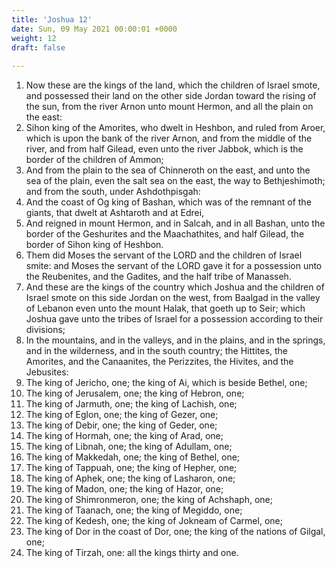 ```yaml
---
title: 'Joshua 12'
date: Sun, 09 May 2021 00:00:01 +0000
weight: 12
draft: false
  
---
```


1. Now these are the kings of the land, which the children of Israel smote, and possessed their land on the other side Jordan toward the rising of the sun, from the river Arnon unto mount Hermon, and all the plain on the east:
2. Sihon king of the Amorites, who dwelt in Heshbon, and ruled from Aroer, which is upon the bank of the river Arnon, and from the middle of the river, and from half Gilead, even unto the river Jabbok, which is the border of the children of Ammon;
3. And from the plain to the sea of Chinneroth on the east, and unto the sea of the plain, even the salt sea on the east, the way to Bethjeshimoth; and from the south, under Ashdothpisgah:
4. And the coast of Og king of Bashan, which was of the remnant of the giants, that dwelt at Ashtaroth and at Edrei,
5. And reigned in mount Hermon, and in Salcah, and in all Bashan, unto the border of the Geshurites and the Maachathites, and half Gilead, the border of Sihon king of Heshbon.
6. Them did Moses the servant of the LORD and the children of Israel smite: and Moses the servant of the LORD gave it for a possession unto the Reubenites, and the Gadites, and the half tribe of Manasseh.
7. And these are the kings of the country which Joshua and the children of Israel smote on this side Jordan on the west, from Baalgad in the valley of Lebanon even unto the mount Halak, that goeth up to Seir; which Joshua gave unto the tribes of Israel for a possession according to their divisions;
8. In the mountains, and in the valleys, and in the plains, and in the springs, and in the wilderness, and in the south country; the Hittites, the Amorites, and the Canaanites, the Perizzites, the Hivites, and the Jebusites:
9. The king of Jericho, one; the king of Ai, which is beside Bethel, one;
10. The king of Jerusalem, one; the king of Hebron, one;
11. The king of Jarmuth, one; the king of Lachish, one;
12. The king of Eglon, one; the king of Gezer, one;
13. The king of Debir, one; the king of Geder, one;
14. The king of Hormah, one; the king of Arad, one;
15. The king of Libnah, one; the king of Adullam, one;
16. The king of Makkedah, one; the king of Bethel, one;
17. The king of Tappuah, one; the king of Hepher, one;
18. The king of Aphek, one; the king of Lasharon, one;
19. The king of Madon, one; the king of Hazor, one;
20. The king of Shimronmeron, one; the king of Achshaph, one;
21. The king of Taanach, one; the king of Megiddo, one;
22. The king of Kedesh, one; the king of Jokneam of Carmel, one;
23. The king of Dor in the coast of Dor, one; the king of the nations of Gilgal, one;
24. The king of Tirzah, one: all the kings thirty and one.
